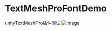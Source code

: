# TextMeshProFontDemo
unityTextMeshPro插件测试
![image](https://github.com/KumoKyaku/TextMeshProFontDemo/tree/master/QQ图片20170316164029.jpg)
